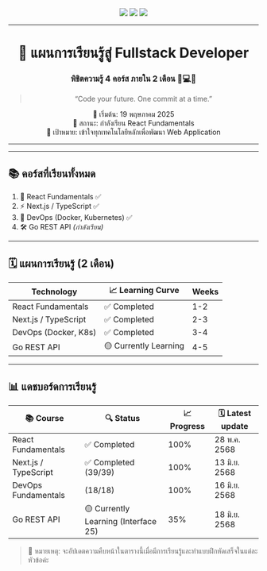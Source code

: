 <div align="center">

<img src="https://img.shields.io/badge/Babel%20Code%20Course-Fullstack-blueviolet?style=for-the-badge" />
<img src="https://img.shields.io/badge/Goal-2%20months-success?style=for-the-badge" />
<img src="https://img.shields.io/badge/Current-React%20Fundamentals-yellow?style=for-the-badge" />

---

# 🌟  แผนการเรียนรู้สู่ Fullstack Developer  
### พิชิตความรู้ 4 คอร์ส ภายใน 2 เดือน 🧠💻🌐

> “Code your future. One commit at a time.”  

📅 เริ่มต้น: 19 พฤษภาคม 2025  
📍 สถานะ: กำลังเรียน React Fundamentals  
🎯 เป้าหมาย: เข้าใจทุกเทคโนโลยีหลักเพื่อพัฒนา Web Application

---

</div>

---

## 📚 คอร์สที่เรียนทั้งหมด

1. 🚀 React Fundamentals ✅ 
2. ⚡️ Next.js / TypeScript ✅ 
3. 🐳 DevOps (Docker, Kubernetes) ✅ 
4. 🛠 Go REST API *(กำลังเรียน)*

---

## 🗓️ แผนการเรียนรู้ (2 เดือน)

| Technology | 📈 Learning Curve  |  Weeks     |
|---------|----------------------|-----------|
| React Fundamentals     |  ✅ Completed |1-2  |
| Next.js / TypeScript     |  ✅ Completed    |2-3|
| DevOps (Docker, K8s)  | ✅ Completed |3-4  |
| Go REST API    | 🟡 Currently Learning    | 4-5 |
 
---

## 📊 แดชบอร์ดการเรียนรู้

| 📚 Course              | 🔍 Status         | 📈 Progress | 🗓️ Latest update   |
|------------------------|------------------|----------------|---------------------|
| React Fundamentals     |   ✅ Completed      | 100%| 28 พ.ค. 2568        |
| Next.js / TypeScript    | ✅ Completed (39/39)     | 100%      | 13 มิ.ย. 2568     |
| DevOps Fundamentals           |  (18/18) |  100%   |  16 มิ.ย. 2568   |
| Go REST API   | 🟡 Currently Learning (Interface 25)    | 35%    |    18 มิ.ย. 2568      |
 
> 📝 หมายเหตุ: จะอัปเดตความคืบหน้าในตารางนี้เมื่อมีการเรียนรู้และทำแบบฝึกหัดเสร็จในแต่ละหัวข้อค่ะ



<!-- ขอบคุณตัวเองที่ตั้งใจเรียนรู้ 💪  
✅ เสร็จสิ้น 
> "Learning is a journey, not a race. Enjoy every step you take." 🚶‍♀️ -->
<!-- Go learning update(Next Method Sets) -->
<!-- Go learing update(Studying 20) -->